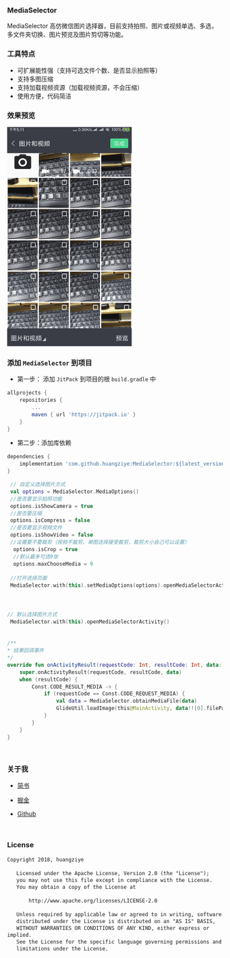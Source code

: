 
### MediaSelector

MediaSelector 高仿微信图片选择器，目前支持拍照、图片或视频单选、多选，多文件夹切换、图片预览及图片剪切等功能。


### 工具特点


- 可扩展能性强（支持可选文件个数、是否显示拍照等）
- 支持多图压缩
- 支持加载视频资源（加载视频资源，不会压缩）
- 使用方便，代码简洁

### 效果预览
![效果预览](https://raw.githubusercontent.com/huangziye/MediaSelector/master/screenshot/MediaSelector.gif)





### 添加 `MediaSelector` 到项目

- 第一步： 添加 `JitPack` 到项目的根 `build.gradle` 中


```gradle
allprojects {
    repositories {
        ...
        maven { url 'https://jitpack.io' }
    }
}
```

- 第二步：添加库依赖


```gradle
dependencies {
    implementation 'com.github.huangziye:MediaSelector:${latest_version}'
}
```



```kotlin
 // 自定义选择图片方式
 val options = MediaSelector.MediaOptions()
 //是否要显示拍照功能
 options.isShowCamera = true
 //是否要压缩
 options.isCompress = false
 //是否要显示视频文件
 options.isShowVideo = false
 //设置要不要裁剪（视频不裁剪、单图选择接受裁剪，裁剪大小自己可以设置）
  options.isCrop = true
  //默认最多可选9张
  options.maxChooseMedia = 9
 
 //打开选择页面
 MediaSelector.with(this).setMediaOptions(options).openMediaSelectorActivity()
 
 
 
// 默认选择图片方式
 MediaSelector.with(this).openMediaSelectorActivity()


/**
* 结果回调事件
*/
override fun onActivityResult(requestCode: Int, resultCode: Int, data: Intent?) {
    super.onActivityResult(requestCode, resultCode, data)
    when (resultCode) {
        Const.CODE_RESULT_MEDIA -> {
            if (requestCode == Const.CODE_REQUEST_MEDIA) {
                val data = MediaSelector.obtainMediaFile(data)
                GlideUtil.loadImage(this@MainActivity, data!![0].filePath!!, iv)
            }
        }
    }
}
```




<br />

### 关于我


- [简书](https://user-gold-cdn.xitu.io/2018/7/26/164d5709442f7342)

- [掘金](https://juejin.im/user/5ad93382518825671547306b)

- [Github](https://github.com/huangziye)

<br />

### License

```
Copyright 2018, huangziye

   Licensed under the Apache License, Version 2.0 (the "License");
   you may not use this file except in compliance with the License.
   You may obtain a copy of the License at

       http://www.apache.org/licenses/LICENSE-2.0

   Unless required by applicable law or agreed to in writing, software
   distributed under the License is distributed on an "AS IS" BASIS,
   WITHOUT WARRANTIES OR CONDITIONS OF ANY KIND, either express or implied.
   See the License for the specific language governing permissions and
   limitations under the License.
```